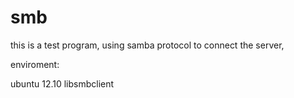 smb
===

this is a test program, using samba protocol to connect the server,

enviroment:

  ubuntu 12.10 
  libsmbclient  
  

